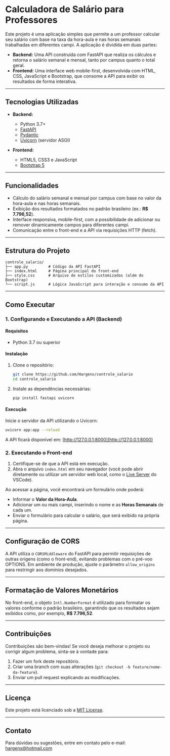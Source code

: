 # Calculadora de Salário para Professores

Este projeto é uma aplicação simples que permite a um professor calcular seu salário com base na taxa da hora-aula e nas horas semanais trabalhadas em diferentes campi. A aplicação é dividida em duas partes:

- **Backend:** Uma API construída com FastAPI que realiza os cálculos e retorna o salário semanal e mensal, tanto por campus quanto o total geral.
- **Frontend:** Uma interface web mobile-first, desenvolvida com HTML, CSS, JavaScript e Bootstrap, que consome a API para exibir os resultados de forma interativa.

---

## Tecnologias Utilizadas

- **Backend:**
  - Python 3.7+  
  - [FastAPI](https://fastapi.tiangolo.com/)  
  - [Pydantic](https://pydantic-docs.helpmanual.io/)
  - [Uvicorn](https://www.uvicorn.org/) (servidor ASGI)

- **Frontend:**
  - HTML5, CSS3 e JavaScript
  - [Bootstrap 5](https://getbootstrap.com/)

---

## Funcionalidades

- Cálculo do salário semanal e mensal por campus com base no valor da hora-aula e nas horas semanais.
- Exibição dos resultados formatados no padrão brasileiro (ex.: **R$ 7.796,52**).
- Interface responsiva, mobile-first, com a possibilidade de adicionar ou remover dinamicamente campos para diferentes campi.
- Comunicação entre o front-end e a API via requisições HTTP (fetch).

---

## Estrutura do Projeto

```plaintext
controle_salario/
├── app.py         # Código da API FastAPI
├── index.html     # Página principal do front-end
├── style.css      # Arquivo de estilos customizados (além do Bootstrap)
└── script.js      # Lógica JavaScript para interação e consumo da API
```

---

## Como Executar

### 1. Configurando e Executando a API (Backend)

#### Requisitos

- Python 3.7 ou superior

#### Instalação

1. Clone o repositório:

   ```bash
   git clone https://github.com/Hargenx/controle_salario
   cd controle_salario
   ```

2. Instale as dependências necessárias:

   ```bash
   pip install fastapi uvicorn
   ```

#### Execução

Inicie o servidor da API utilizando o Uvicorn:

```bash
uvicorn app:app --reload
```

A API ficará disponível em: [http://127.0.0.1:8000](http://127.0.0.1:8000)

### 2. Executando o Front-end

1. Certifique-se de que a API está em execução.
2. Abra o arquivo `index.html` em seu navegador (você pode abrir diretamente ou utilizar um servidor web local, como o [Live Server](https://marketplace.visualstudio.com/items?itemName=ritwickdey.LiveServer) do VSCode).

Ao acessar a página, você encontrará um formulário onde poderá:

- Informar o **Valor da Hora-Aula**.
- Adicionar um ou mais campi, inserindo o nome e as **Horas Semanais** de cada um.
- Enviar o formulário para calcular o salário, que será exibido na própria página.

---

## Configuração de CORS

A API utiliza o `CORSMiddleware` do FastAPI para permitir requisições de outras origens (como o front-end), evitando problemas com o pré-voo OPTIONS. Em ambiente de produção, ajuste o parâmetro `allow_origins` para restringir aos domínios desejados.

---

## Formatação de Valores Monetários

No front-end, o objeto `Intl.NumberFormat` é utilizado para formatar os valores conforme o padrão brasileiro, garantindo que os resultados sejam exibidos como, por exemplo, **R$ 7.796,52**.

---

## Contribuições

Contribuições são bem-vindas! Se você deseja melhorar o projeto ou corrigir algum problema, sinta-se à vontade para:

1. Fazer um fork deste repositório.
2. Criar uma branch com suas alterações (`git checkout -b feature/nome-da-feature`).
3. Enviar um pull request explicando as modificações.

---

## Licença

Este projeto está licenciado sob a [MIT License](LICENSE).

---

## Contato

Para dúvidas ou sugestões, entre em contato pelo e-mail: [hargenx@hotmail.com](mailto:hargenx@hotmail.com)
